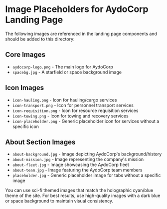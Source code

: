 # Image Placeholders for AydoCorp Landing Page

The following images are referenced in the landing page components and should be added to this directory:

## Core Images
- `aydocorp-logo.png` - The main logo for AydoCorp
- `spacebg.jpg` - A starfield or space background image

## Icon Images
- `icon-hauling.png` - Icon for hauling/cargo services
- `icon-transport.png` - Icon for personnel transport services
- `icon-requisition.png` - Icon for resource requisition services
- `icon-towing.png` - Icon for towing and recovery services
- `icon-placeholder.png` - Generic placeholder icon for services without a specific icon

## About Section Images
- `about-background.jpg` - Image depicting AydoCorp's background/history
- `about-mission.jpg` - Image representing the company's mission
- `about-fleet.jpg` - Image showcasing the AydoCorp fleet
- `about-team.jpg` - Image featuring the AydoCorp team members
- `placeholder.jpg` - Generic placeholder image for tabs without a specific image

You can use sci-fi themed images that match the holographic cyan/blue theme of the site. For best results, use high-quality images with a dark blue or space background to maintain visual consistency. 